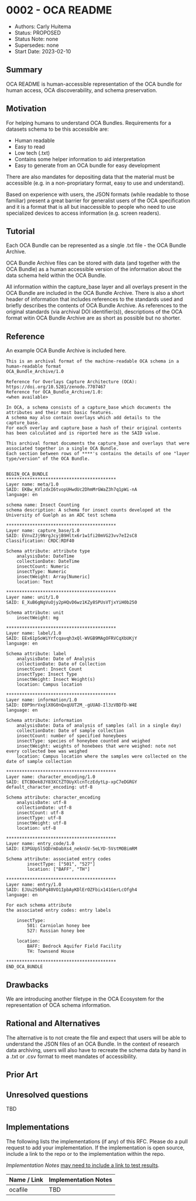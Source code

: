 # 0002 - OCA README
- Authors: Carly Huitema
- Status: PROPOSED
- Status Note: none
- Supersedes: none
- Start Date: 2023-02-10

## Summary
OCA README is human-accessible representation of the OCA bundle for human access, OCA discoverability, and schema preservation.

## Motivation
For helping humans to understand OCA Bundles. Requirements for a datasets schema to be this accessible are:
- Human readable
- Easy to read
- Low tech (.txt)
- Contains some helper information to aid interpretation
- Easy to generate from an OCA bundle for easy development

There are also mandates for depositing data that the material must be accessible (e.g. in a non-propriatary format, easy to use and understand).

Based on experience with users, the JSON formats (while readable to those familiar) present a great barrier for generalist users of the OCA specification and it is a format that is all but inaccessible to people who need to use specialized devices to access information (e.g. screen readers).

## Tutorial
Each OCA Bundle can be represented as a single .txt file - the OCA Bundle Archive.

OCA Bundle Archive files can be stored with data (and together with the OCA Bundle) as a human accessible version of the information about the data schema held within the OCA Bundle. 

All information within the capture_base layer and all overlays present in the OCA Bundle are included in the OCA Bundle Archive. There is also a short header of information that includes references to the standards used and briefly describes the contents of OCA Bundle Archive. As references to the original standards (via archival DOI identifier(s)), descriptions of the OCA format witin OCA Bundle Archive are as short as possible but no shorter.

## Reference
An example OCA Bundle Archive is included here.

```
This is an archival format of the machine-readable OCA schema in a human-readable format
OCA_Bundle_Archive/1.0

Reference for Overlays Capture Architecture (OCA): 
https://doi.org/10.5281/zenodo.7707467
Reference for OCA_Bundle_Archive/1.0:
<when available>

In OCA, a schema consists of a capture_base which documents the attributes and their most basic features.
A schema may also contain overlays which add details to the capture_base.
For each overlay and capture_base a hash of their original contents has been calculated and is reported here as the SAID value.

This archival format documents the capture_base and overlays that were associated together in a single OCA Bundle.
Each section between rows of ****'s contains the details of one "layer type/version" of the OCA Bundle.


BEGIN_OCA_BUNDLE
******************************************
Layer name: meta/1.0
SAID: EKBw_KVlzdxI6tvopUHwdUc2DhmMrGWaZ3h7q1pWi-nA
language: en

schema name: Insect Counting
schema description: A schema for insect counts developed at the University of Guelph as an ADC test schema

******************************************
Layer name: capture_base/1.0
SAID: EVnvZJj9NrgJcyjB9Hltx6r1w1fi20mVG23vv7eI2sC8
Classification: CRDC:RDF40

Schema attribute: attribute type
	analysisDate: DateTime
	collectionDate: DateTime
	insectCount: Numeric
	insectType: Numeric
	insectWeight: Array[Numeric]
	location: Text

******************************************
Layer name: unit/1.0
SAID: E_XuB6gNgVuOjy2pHQvD6wz1KZy8SPUsVTjxYiH0b250

Schema attribute: unit
	insectWeight: mg

******************************************
Layer name: label/1.0
SAID: EEx61pSoWiYrfcqavqh3xQl-WVGB9MAgOFRVCqXbUKjY
language: en

Schema attribute: label
	analysisDate: Date of Analysis
	collectionDate: Date of Collection
	insectCount: Insect Count
	insectType: Insect Type
	insectWeight: Insect Weight(s)
	location: Campus location

******************************************	
Layer name: information/1.0
SAID: E0P9nrVxglX0G0nQxqUUT2M_-gUUAO-Il3zVBDfD-W4E
language: en

Schema attribute: information
	analysisDate: Data of analysis of samples (all in a single day)
	collectionDate: Date of sample collection
	insectCount: number of specified honeybees
	insectType: species of honeybee counted and weighed
	insectWeight: weights of honebees that were weighed: note not every collected bee was weighed
	location: Campus location where the samples were collected on the date of sample collection

******************************************	
Layer name: character_encoding/1.0
SAID: ETCBOek8JY83XCtZTOUyXlcnTczEdytLp-xpC7eDGRGY
default_character_encoding: utf-8

Schema attribute: character_encoding
	analysisDate: utf-8
	collectionDate: utf-8
	insectCount: utf-8
	insectType: utf-8
	insectWeight: utf-8
	location: utf-8
	
******************************************	
Layer name: entry_code/1.0
SAID: E3PGUpSlSQDrmDabXs4_neknGV-5eLYD-5VstMOBimRM

Schema attribute: associated entry codes
        insectType: ["501", "527"]
        location: ["BAFF", "TH"]

******************************************	
Layer name: entry/1.0
SAID: EJUu256bPq40VO1IpbAyKDlErOZFbix141GerLcOfgh4
language: en

For each schema attribute 
the associated entry codes: entry labels

	insectType:
		501: Carniolan honey bee
		527: Russian honey bee

	location:
		BAFF: Bedrock Aquifer Field Facility
        TH: Townsend House

******************************************
END_OCA_BUNDLE
```

## Drawbacks
We are introducing another filetype in the OCA Ecosystem for the representation of OCA schema information.

## Rational and Alternatives
The alternative is to not create the file and expect that users will be able to understand the JSON files of an OCA Bundle.
In the context of research data archiving, users will also have to recreate the schema data by hand in a .txt or .csv format to meet mandates of accessibility.

## Prior Art

## Unresolved questions

TBD

## Implementations

The following lists the implementations (if any) of this RFC. Please do a pull request to add your implementation. If the implementation is open source, include a link to the repo or to the implementation within the repo.

*Implementation Notes* [may need to include a link to test results](README.md#accepted).

Name / Link | Implementation Notes
--- | --- |
ocafile | TBD | Rust implementation of OCAfile
